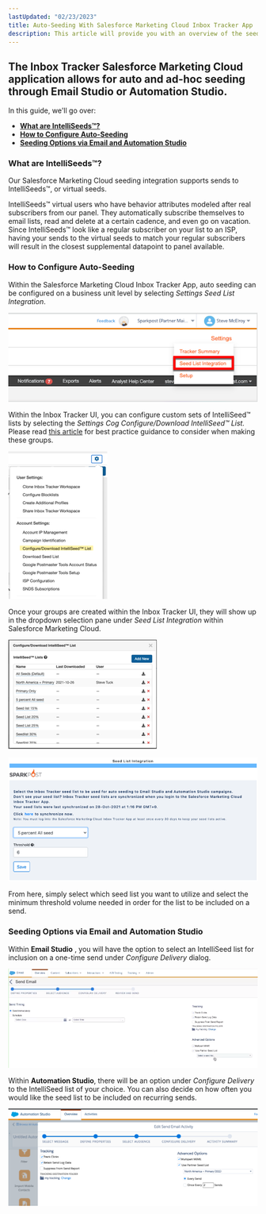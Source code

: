```yaml
---
lastUpdated: "02/23/2023"
title: Auto-Seeding With Salesforce Marketing Cloud Inbox Tracker App
description: This article will provide you with an overview of the seeding capability available to Salesforce Marketing Cloud Inbox Tracker App users
---
```


## The Inbox Tracker Salesforce Marketing Cloud application allows for auto and ad-hoc seeding through Email Studio or Automation Studio.

 In this guide, we'll go over:

* **[What are IntelliSeeds™?](#what-are-intelliseeds-)**
* **[How to Configure Auto-Seeding](#how-to-configure-auto-seeding)**
* **[Seeding Options via Email and Automation Studio](#seeding-options-via-email-and-automation-studio)**

### What are IntelliSeeds™?

 Our Salesforce Marketing Cloud seeding integration supports sends to IntelliSeeds™, or virtual seeds.

 IntelliSeeds™ virtual users who have behavior attributes modeled after real subscribers from our panel. They automatically subscribe themselves to email lists, read and delete at a certain cadence, and even go on vacation. Since IntelliSeeds™ look like a regular subscriber on your list to an ISP, having your sends to the virtual seeds to match your regular subscribers will result in the closest supplemental datapoint to panel available.

### How to Configure Auto-Seeding

 Within the Salesforce Marketing Cloud Inbox Tracker App, auto seeding can be configured on a business unit level by selecting *Settings* *Seed List Integration*.

![](media/auto_seeding_with_salesforce_marketing_cloud_inbox_tracker_app/image_0.png)

 Within the Inbox Tracker UI, you can configure custom sets of IntelliSeed™ lists by selecting the *Settings Cog*  *Configure/Download IntelliSeed™ List.* Please read [this article](/analyst/inbox-and-design-tracker/intelliseed-sending-guide) for best practice guidance to consider when making these groups.

![](media/auto_seeding_with_salesforce_marketing_cloud_inbox_tracker_app/image_1.png)

 Once your groups are created within the Inbox Tracker UI, they will show up in the dropdown selection pane under *Seed List Integration* within Salesforce Marketing Cloud.

![](media/auto_seeding_with_salesforce_marketing_cloud_inbox_tracker_app/image_2.png)

![](media/auto_seeding_with_salesforce_marketing_cloud_inbox_tracker_app/image_3.png)

 From here, simply select which seed list you want to utilize and select the minimum threshold volume needed in order for the list to be included on a send.

### Seeding Options via Email and Automation Studio

 Within **Email Studio** , you will have the option to select an IntelliSeed list for inclusion on a one-time send under *Configure Delivery* dialog.


![](media/auto_seeding_with_salesforce_marketing_cloud_inbox_tracker_app/image_4.png)

 Within **Automation Studio**, there will be an option under *Configure Delivery* to the IntelliSeed list of your choice. You can also decide on how often you would like the seed list to be included on recurring sends.

![](media/auto_seeding_with_salesforce_marketing_cloud_inbox_tracker_app/image_5.png)
